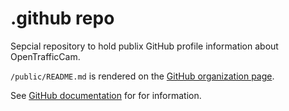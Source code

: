 # .github repo

Sepcial repository to hold publix GitHub profile information about OpenTrafficCam.

`/public/README.md` is rendered on the [GitHub organization page](https;//github.com/OpenTrafficCam).

See [GitHub documentation](https://docs.github.com/en/organizations/collaborating-with-groups-in-organizations/customizing-your-organizations-profile#adding-a-public-organization-profile-readme) for for information.
